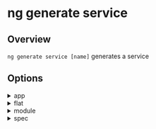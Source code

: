 <!-- Links in /docs/documentation should NOT have `.md` at the end, because they end up in our wiki at release. -->

# ng generate service

## Overview
`ng generate service [name]` generates a service

## Options
<details>
  <summary>app</summary>
  <p>
    <code>--app</code> (aliases: <code>-a</code>) <em>default value: 1st app</em>
  </p>
  <p>
    Specifies app name to use.
  </p>
</details>

<details>
  <summary>flat</summary>
  <p>
    <code>--flat</code>
  </p>
  <p>
    Flag to indicate if a dir is created.
  </p>
</details>

<details>
  <summary>module</summary>
  <p>
    <code>--module</code> (aliases: <code>-m</code>)
  </p>
  <p>
    Specifies where the service should be provided.
  </p>
  <p>
    This should be the location of the file relative to the <code>app</code> directory. Two examples follow. The first adds the service to the default module that is provided when you first create a project with the cli. The second links to a module which can be found at <code>MyProject/src/app/my-module/my-module.module.ts</code>
  </p>
  <pre><code>ng generate service user --module app.module.ts</code></pre>
  <pre><code>ng generate service user --module my-module/my-module.module.ts</code></pre>
  

</details>

<details>
  <summary>spec</summary>
  <p>
    <code>--spec</code>
  </p>
  <p>
    Specifies if a spec file is generated.
  </p>
</details>
